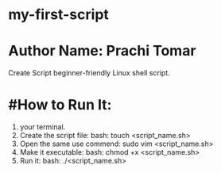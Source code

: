 # my-first-script
# Author Name: Prachi Tomar
Create Script beginner-friendly Linux shell script.
# #How to Run It:
1. your terminal.
2. Create the script file: bash: touch <script_name.sh>
3. Open the same use commend: sudo vim <script_name.sh>
4. Make it executable: bash: chmod +x <script_name.sh>
5. Run it: bash:  ./<script_name.sh>
